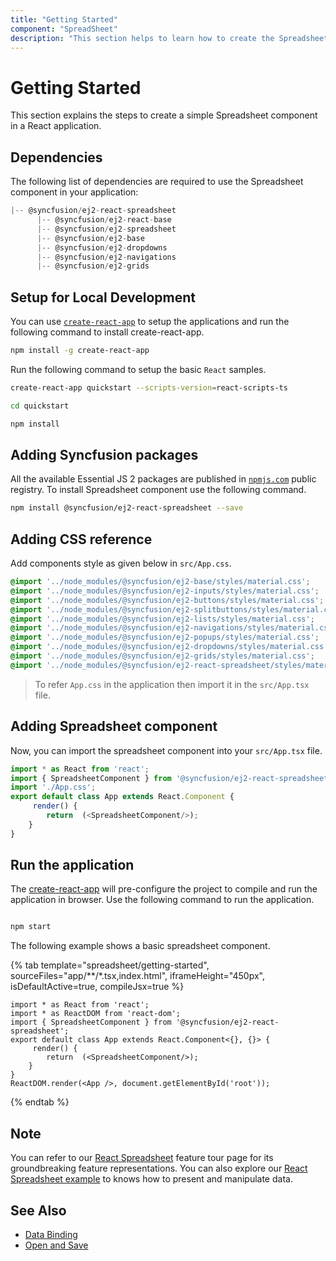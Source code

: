 ```yaml
---
title: "Getting Started"
component: "SpreadSheet"
description: "This section helps to learn how to create the Spreadsheet component in React application with its basic features like selection, editing, formatting, importing and exporting to Excel."
---
```


# Getting Started

This section explains the steps to create a simple Spreadsheet component in a React application.

## Dependencies

The following list of dependencies are required to use the Spreadsheet component in your application:

```js
|-- @syncfusion/ej2-react-spreadsheet
      |-- @syncfusion/ej2-react-base
      |-- @syncfusion/ej2-spreadsheet
      |-- @syncfusion/ej2-base
      |-- @syncfusion/ej2-dropdowns
      |-- @syncfusion/ej2-navigations
      |-- @syncfusion/ej2-grids

```

## Setup for Local Development

You can use [`create-react-app`](https://github.com/facebookincubator/create-react-app) to setup the applications and run the following command to install create-react-app.

```sh
npm install -g create-react-app
```

Run the following command to setup the basic `React` samples.

```sh
create-react-app quickstart --scripts-version=react-scripts-ts

cd quickstart

npm install

```

## Adding Syncfusion packages

All the available Essential JS 2 packages are published in [`npmjs.com`](https://www.npmjs.com/~syncfusionorg) public registry.
To install Spreadsheet component use the following command.

```sh
npm install @syncfusion/ej2-react-spreadsheet --save
```

## Adding CSS reference

 Add components style as given below in `src/App.css`.

```css
@import '../node_modules/@syncfusion/ej2-base/styles/material.css';
@import '../node_modules/@syncfusion/ej2-inputs/styles/material.css';
@import '../node_modules/@syncfusion/ej2-buttons/styles/material.css';
@import '../node_modules/@syncfusion/ej2-splitbuttons/styles/material.css';
@import '../node_modules/@syncfusion/ej2-lists/styles/material.css';
@import '../node_modules/@syncfusion/ej2-navigations/styles/material.css';
@import '../node_modules/@syncfusion/ej2-popups/styles/material.css';
@import '../node_modules/@syncfusion/ej2-dropdowns/styles/material.css';
@import '../node_modules/@syncfusion/ej2-grids/styles/material.css';
@import '../node_modules/@syncfusion/ej2-react-spreadsheet/styles/material.css';
```

> To refer `App.css` in the application then import it in the `src/App.tsx` file.

## Adding Spreadsheet component

Now, you can import the spreadsheet component into your `src/App.tsx` file.

```typescript
import * as React from 'react';
import { SpreadsheetComponent } from '@syncfusion/ej2-react-spreadsheet';
import './App.css';
export default class App extends React.Component {
     render() {
        return  (<SpreadsheetComponent/>);
    }
}
```

## Run the application

The [create-react-app](https://github.com/facebookincubator/create-react-app) will pre-configure the project to compile and run the application in browser. Use the following command to run the application.

```sh

npm start

```

The following example shows a basic spreadsheet component.

{% tab template="spreadsheet/getting-started", sourceFiles="app/**/*.tsx,index.html", iframeHeight="450px", isDefaultActive=true, compileJsx=true %}

```tsx
import * as React from 'react';
import * as ReactDOM from 'react-dom';
import { SpreadsheetComponent } from '@syncfusion/ej2-react-spreadsheet';
export default class App extends React.Component<{}, {}> {
     render() {
        return  (<SpreadsheetComponent/>);
    }
}
ReactDOM.render(<App />, document.getElementById('root'));
```

{% endtab %}

## Note

You can refer to our [React Spreadsheet](https://www.syncfusion.com/react-ui-components/react-spreadsheet) feature tour page for its groundbreaking feature representations. You can also explore our [React Spreadsheet example](https://ej2.syncfusion.com/react/demos/#/material/spreadsheet/default) to knows how to present and manipulate data.

## See Also

* [Data Binding](./data-binding)
* [Open and Save](./open-save)